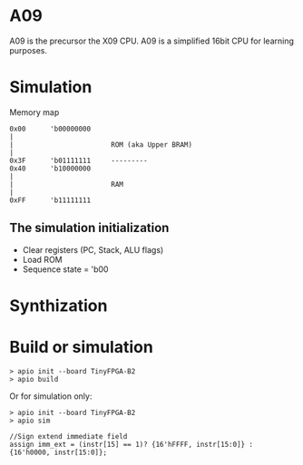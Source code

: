 # A09
A09 is the precursor the X09 CPU. A09 is a simplified 16bit CPU for learning purposes.

# Simulation
Memory map
```
0x00      'b00000000
|
|                        ROM (aka Upper BRAM)
|
0x3F      'b01111111     ---------
0x40      'b10000000
|
|                        RAM
|
0xFF      'b11111111
```

## The simulation initialization
- Clear registers (PC, Stack, ALU flags)
- Load ROM
- Sequence state = 'b00

# Synthization


# Build or simulation

```
> apio init --board TinyFPGA-B2
> apio build
```

Or for simulation only:
```
> apio init --board TinyFPGA-B2
> apio sim
```


```
//Sign extend immediate field
assign imm_ext = (instr[15] == 1)? {16'hFFFF, instr[15:0]} : {16'h0000, instr[15:0]};
```
